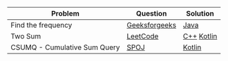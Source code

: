 | Problem | Question | Solution |
| --- | --- | --- |
| Find the frequency | [Geeksforgeeks](https://practice.geeksforgeeks.org/problems/find-the-frequency/1) | [Java](../geeksforgeeks/find-frequency-number-array.java) |
| Two Sum | [LeetCode](https://leetcode.com/problems/two-sum/) | [C++](../leetcode/1.cpp)    [Kotlin](../leetcode/1.kt) |
| CSUMQ - Cumulative Sum Query | [SPOJ](https://www.spoj.com/problems/CSUMQ/) | [Kotlin](../spoj/CSUMQ.kt) |
